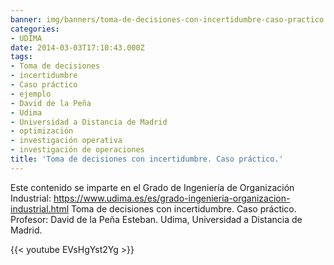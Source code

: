 ```yaml
---
banner: img/banners/toma-de-decisiones-con-incertidumbre-caso-practico.jpg
categories:
- UDIMA
date: 2014-03-03T17:10:43.000Z
tags:
- Toma de decisiones
- incertidumbre
- Caso práctico
- ejemplo
- David de la Peña
- Udima
- Universidad a Distancia de Madrid
- optimización
- investigación operativa
- investigación de operaciones
title: 'Toma de decisiones con incertidumbre. Caso práctico.'
---
```


Este contenido se imparte en el Grado de Ingeniería de  Organización Industrial:
https://www.udima.es/es/grado-ingenieria-organizacion-industrial.html
Toma de decisiones con incertidumbre. Caso práctico.
Profesor: David de la Peña Esteban.
Udima, Universidad a Distancia de Madrid.

{{< youtube EVsHgYst2Yg >}}
